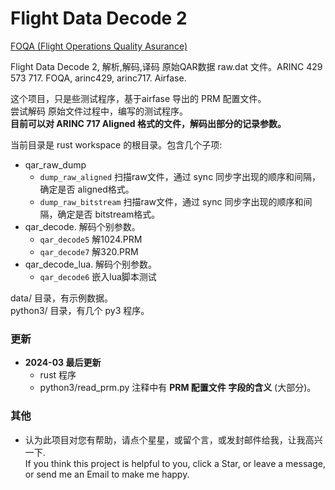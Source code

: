 # Flight Data Decode 2   

[FOQA (Flight Operations Quality Asurance)](http://en.wikipedia.org/wiki/Flight_operations_quality_assurance)  

Flight Data Decode 2, 解析,解码,译码 原始QAR数据 raw.dat 文件。ARINC 429 573 717. FOQA, arinc429, arinc717. Airfase.  

这个项目，只是些测试程序，基于airfase 导出的 PRM 配置文件。   
尝试解码 原始文件过程中，编写的测试程序。   
**目前可以对 ARINC 717 Aligned 格式的文件，解码出部分的记录参数。**   

当前目录是 rust workspace 的根目录。包含几个子项:   
* qar_raw_dump   
  - `dump_raw_aligned` 扫描raw文件，通过 sync 同步字出现的顺序和间隔，确定是否 aligned格式。   
  - `dump_raw_bitstream` 扫描raw文件，通过 sync 同步字出现的顺序和间隔，确定是否 bitstream格式。   
* qar_decode.  解码个别参数。   
  - `qar_decode5` 解1024.PRM   
  - `qar_decode7` 解320.PRM   
* qar_decode_lua.  解码个别参数。   
  - `qar_decode6` 嵌入lua脚本测试   

data/ 目录，有示例数据。  
python3/ 目录，有几个 py3 程序。  

### 更新  
* **2024-03 最后更新**   
  - rust 程序  
  - python3/read_prm.py 注释中有 **PRM 配置文件 字段的含义** (大部分)。  

### 其他  
* 认为此项目对您有帮助，请点个星星，或留个言，或发封邮件给我，让我高兴一下.   
  If you think this project is helpful to you, click a Star, or leave a message, or send me an Email to make me happy.  



